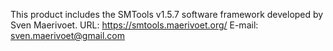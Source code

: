 This product includes the SMTools v1.5.7 software framework developed by Sven Maerivoet.
URL: https://smtools.maerivoet.org/
E-mail: sven.maerivoet@gmail.com
